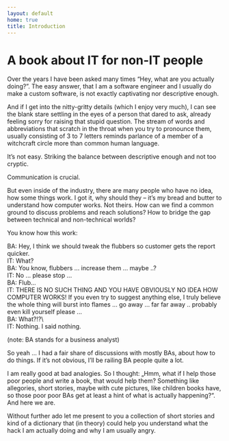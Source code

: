 ```yaml
---
layout: default
home: true
title: Introduction
---
```


# A book about IT for non-IT people

Over the years I have been asked many times “Hey, what are you actually doing?”. The easy answer, that I am a software engineer and I usually do make a custom software, is not exactly captivating nor descriptive enough. 

And if I get into the nitty-gritty details (which I enjoy very much), I can see the blank stare settling in the eyes of a person that dared to ask, already feeling sorry for raising that stupid question. The stream of words and abbreviations that scratch in the throat when you try to pronounce them, usually consisting of 3 to 7 letters reminds parlance of a member of a witchcraft circle more than common human language.

It’s not easy. Striking the balance between descriptive enough and not too cryptic.

Communication is crucial.

But even inside of the industry, there are many people who have no idea, how some things work. I got it, why should they – it’s my bread and butter to understand how computer works. Not theirs. How can we find a common ground to discuss problems and reach solutions? How to bridge the gap between technical and non-technical worlds?

You know how this work:

BA: Hey, I think we should tweak the flubbers so customer gets the report quicker.  
IT: What?  
BA: You know, flubbers ... increase them ... maybe ..?\
IT: No ... please stop ...\
BA: Flub...\
IT: THERE IS NO SUCH THING AND YOU HAVE OBVIOUSLY NO IDEA HOW COMPUTER WORKS! If you even try to suggest anything else, I truly believe the whole thing will burst into flames ... go away ... far far away .. probably even kill yourself please ...\
BA: What?!?\  
IT: Nothing. I said nothing.

(note: BA stands for a business analyst)

So yeah ... I had a fair share of discussions with mostly BAs, about how to do things. If it’s not obvious, I’ll be railing BA people quite a lot. 

I am really good at bad analogies. So I thought: „Hmm, what if I help those poor people and write a book, that would help them? Something like allegories, short stories, maybe with cute pictures, like children books have, so those poor poor BAs get at least a hint of what is actually happening?“. And here we are. 

Without further ado let me present to you a collection of short stories and kind of a dictionary that (in theory) could help you understand what the hack I am actually doing and why I am usually angry.

